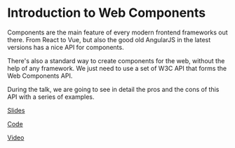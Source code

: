 # Introduction to Web Components

Components are the main feature of every modern frontend frameworks out there. From React to Vue, but also the good old AngularJS in the latest versions has a nice API for components.

There's also a standard way to create components for the web, without the help of any framework. We just need to use a set of W3C API that forms the Web Components API.

During the talk, we are going to see in detail the pros and the cons of this API with a series of examples.

[Slides](https://slides.com/francescostrazzullo/introduction-to-web-components#/)

[Code](https://github.com/francesco-strazzullo/custom-elements-example)

[Video](https://www.youtube.com/watch?v=Eji8goCSlpI)